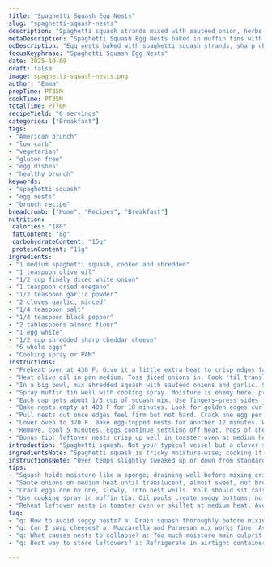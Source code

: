 ```yaml
---
title: "Spaghetti Squash Egg Nests"
slug: "spaghetti-squash-nests"
description: "Spaghetti squash strands mixed with sautéed onion, herbs, and cheese make a nest baked in muffin tins. Eggs cracked gently atop, baked again till whites set, yolks soft. Simple ingredients reworked with flour and egg white for structure. Flavors balance between sweet squash and savory cheese. A veggie-forward brunch with tactile appeal, color, and varying textures from crisp edges to creamy centers."
metaDescription: "Spaghetti Squash Egg Nests baked in muffin tins with onions, herbs, cheddar, almond flour bind. Crisp edges and creamy yolks in each cozy nest."
ogDescription: "Egg nests baked with spaghetti squash strands, sharp cheddar, and herbs. Crispy edges hold silky eggs. Nutty almond flour swap. Watch whites set, yolks jiggle."
focusKeyphrase: "Spaghetti Squash Egg Nests"
date: 2025-10-09
draft: false
image: spaghetti-squash-nests.png
author: "Emma"
prepTime: PT35M
cookTime: PT35M
totalTime: PT70M
recipeYield: "6 servings"
categories: ["Breakfast"]
tags:
- "American brunch"
- "low carb"
- "vegetarian"
- "gluten free"
- "egg dishes"
- "healthy brunch"
keywords:
- "spaghetti squash"
- "egg nests"
- "brunch recipe"
breadcrumb: ["Home", "Recipes", "Breakfast"]
nutrition: 
 calories: "180"
 fatContent: "8g"
 carbohydrateContent: "15g"
 proteinContent: "11g"
ingredients:
- "1 medium spaghetti squash, cooked and shredded"
- "1 teaspoon olive oil"
- "1/2 cup finely diced white onion"
- "1 teaspoon dried oregano"
- "1/2 teaspoon garlic powder"
- "2 cloves garlic, minced"
- "1/4 teaspoon salt"
- "1/4 teaspoon black pepper"
- "2 tablespoons almond flour"
- "1 egg white"
- "1/2 cup shredded sharp cheddar cheese"
- "6 whole eggs"
- "Cooking spray or PAM"
instructions:
- "Preheat oven at 430 F. Give it a little extra heat to crisp edges faster while the squash mixture sets."
- "Heat olive oil in pan medium. Toss diced onions in. Cook 'til translucent, about 6 minutes, stirring often. Smell sweetness blooming. Add minced garlic last 2 minutes to avoid burnt bitterness. Set onion mix aside to cool slightly."
- "In a big bowl, mix shredded squash with sautéed onions and garlic. Stir in oregano, garlic powder, salt, pepper. Now add almond flour instead of regular flour for a drier bind and nutty twist. Pour in egg white to bring it all together without extra fat. Finally fold in sharp cheddar for punch."
- "Spray muffin tin well with cooking spray. Moisture is enemy here; prevents nests from sticking while promoting crisp bottoms."
- "Each cup gets about 1/3 cup of squash mix. Use fingers—press sides firmly to build a cozy nest wall. It’s all about structure. Too loose, nests fall apart, too tight, no room for egg to cradle."
- "Bake nests empty at 400 F for 18 minutes. Look for golden edges curling up, not burnt. This step dries nests enough to hold shape once eggs slip in."
- "Pull nests out once edges feel firm but not hard. Crack one egg per nest. Handle gently—yolk should rest undisturbed, whites settling evenly."
- "Lower oven to 370 F. Bake egg-topped nests for another 12 minutes. Whites firm, not rubbery, yolks still a tad runny. Cooking times vary; watch whites turn opaque and firm to touch but jiggle slightly when moving pan."
- "Remove, cool 5 minutes. Eggs continue settling off heat. Pops of cheese melt edges with squash for texture mix. Serve warm, maybe with hot sauce or fresh herbs."
- "Bonus tip: leftover nests crisp up well in toaster oven at medium heat next day. Avoid microwave, gets soggy and floppy."
introduction: "Spaghetti squash. Not your typical vessel but a clever switch from pasta shells. I’ve tinkered, sometimes flops as nests collapsed or eggs broke into gooey mess. Learned to dry the squash mix with almond flour, a sly swap from plain white for nutty flavor and better hold. The slow sauté of onions and garlic transforms raw bitterness into warm sweetness. Most crucial? Firm nests before eggs go in, so the whole keeps shape, edges crisp up, the contrast with tender yolk inside. Give yourself wiggle room on temps and times. Feel the textures. Don’t just guess. The subtle aromas of cheddar melting with herbs, the onion bass note under all that egg richness. Real brunch alchemy happens here. Bonus points: these nests play well reheated if you plan ahead."
ingredientsNote: "Spaghetti squash is tricky moisture-wise; cooking it thoroughly first is key but draining excess water avoids soggy nests. Switched almond flour for white—nutty, lighter, and cuts down on heaviness without changing texture drastically. Use sharp cheddar for enough flavor punch without overpowering mild squash. Egg white binds without grease; whole eggs inside ensure perfect yolk runniness. Olive oil sauté is essential—onions need sweat, not char, or bitterness kills subtle balance. Garlic timing matters—too early and it burns, too late it stays raw. Cooking spray preferred over oil in muffin tins to avoid greasy puddles that ruin crisp bottoms. Fresh herbs or other cheese types can be swapped in depending on what’s on hand. If no cheddar, a mix of mozzarella and Parmesan works. Just avoid watery cheeses."
instructionsNote: "Oven temps slightly tweaked up or down from standard to coax maximum crisp from strands without drying eggs too fast. Start with nests alone to set shape, edges curl and firm as water evaporates; ignoring this leads to collapse when eggs introduced. Crack eggs carefully; yolks should sit raised, whites spread evenly to cook. Watch eggs closely in last 10–12 minutes—once whites turn opaque and firm but not chalky or browned, time’s up. Rest 5 minutes out of oven lets yolks finish gently, nests stabilize, cheese melts further. Fingers pressing nests is not just artistic but practical; tight but not packed too hard or eggs will overflow. Avoid microwave reheating; toaster oven or skillet works for crisp revival. Timing cues—listen for light crackling of edges in oven, smell warming cheese and onion notes, visually see golden rim around nests. Critical not to overload muffin cups or eggs overflow. Hands-on approach beats clocks every time."
tips:
- "Squash holds moisture like a sponge; draining well before mixing critical. Almond flour swaps in for regular flour; keeps nests drier, adds a nutty texture without heaviness. Press edges tight but not packed; allow egg to sit gently. Overpacking means cracking or overflow; too loose nests collapse under eggs weight after baking."
- "Sauté onions on medium heat until translucent, almost sweet, not browned or crisp. Garlic goes last two minutes. Too early garlic burns, turns bitter fast. Watch timing carefully. Smell cues you’re ready to combine. Let cooked mix cool slightly before adding egg white; avoids cooking egg prematurely, keeps mixture pliable."
- "Crack eggs one by one, slowly, into nest wells. Yolk should sit raised, whites spread thin but held inside walls. Oven temps matter here; start nests alone at 400 to firm edges, then lower heat for eggs. Watch whites turn opaque, jiggle lightly to time pulling out; timing off means rubbery or runny too much."
- "Use cooking spray in muffin tin. Oil pools create soggy bottoms; no crisp. Crisp edges signal enough drying out before egg stage. Oven sounds change too; listen for light crackling at edges during baking. Sharp cheddar melts creating slight crust with squash strands; flavor pop without overwhelming mild squash base."
- "Reheat leftover nests in toaster oven or skillet at medium heat. Avoid microwave; makes nests floppy and waterlogged. Crisp returns quickly with dry heat. Leftovers keep well, but texture degrades fast if sealed in humid environment. Prep a batch, store airtight, re-crisp just before serving for best results."
faq:
- "q: How to avoid soggy nests? a: Drain squash thoroughly before mixing. Press nests tight but not too firm. Use almond flour not regular flour to dry mix more. Bake nests empty first to evaporate moisture. Spray muffin tins well but no oil pools—oil puddles trap moisture, no crisp."
- "q: Can I swap cheeses? a: Mozzarella and Parmesan mix works fine. Avoid watery cheeses like fresh mozzarella with high moisture—makes nests soggy. Sharp cheddar gives punch but if not, mix cheeses for flavor balance. Fresh herbs optional. Adjust salt accordingly if swapping salty cheeses."
- "q: What causes nests to collapse? a: Too much moisture main culprit. Insufficient almond flour or weak bind with egg white. Overpacking squash mix makes walls dense and brittle; not enough pressure means loose nests fall apart. Baking nests alone at 400 gives structure—skip this step, nests fail once eggs added."
- "q: Best way to store leftovers? a: Refrigerate in airtight container. Reheat in toaster oven or skillet at medium heat for crisp edges returned. Avoid microwave; makes edges limp, eggs rubbery. Can freeze baked nests but texture suffers. Defrost fully before reheating for best texture. Store max 3 days fresh."

---
```

